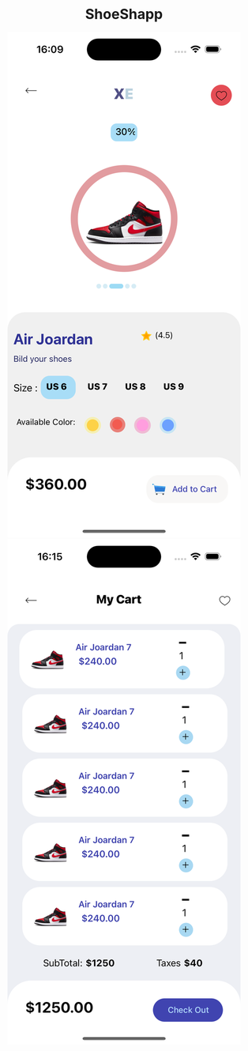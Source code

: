 <br />
<div align="center">
  <h1 align="center">ShoeShapp</h1>
</div>
<div align="center">
<img src="https://github.com/Ardacanuysal/ShoeShop/blob/main/src/images/Main.png" 
     /> 
  <img src="https://github.com/Ardacanuysal/ShoeShop/blob/main/src/images/List.png" 
     /> 
</div>

